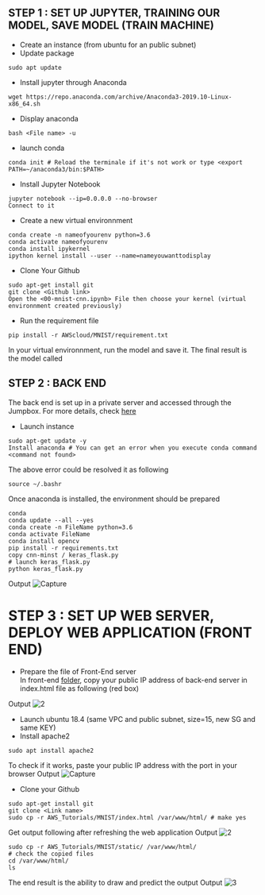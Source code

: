 

## STEP 1 : SET UP JUPYTER, TRAINING OUR MODEL, SAVE MODEL (TRAIN MACHINE) ##

- Create an instance (from ubuntu for an public subnet)
- Update package
```{r}
sudo apt update 
```
- Install jupyter through Anaconda 
```{r}
wget https://repo.anaconda.com/archive/Anaconda3-2019.10-Linux-x86_64.sh
```
- Display anaconda 
```{r}
bash <File name> -u
```
- launch conda 
```{r}
conda init # Reload the terminale if it's not work or type <export PATH=~/anaconda3/bin:$PATH>
```
- Install Jupyter Notebook 
```{r}
jupyter notebook --ip=0.0.0.0 --no-browser
Connect to it  
```
- Create a new virtual environnment
```{r}
conda create -n nameofyourenv python=3.6
conda activate nameofyourenv 
conda install ipykernel
ipython kernel install --user --name=nameyouwanttodisplay
```
- Clone Your Github
```{r}
sudo apt-get install git
git clone <Github link>
Open the <00-mnist-cnn.ipynb> File then choose your kernel (virtual environnment created previously)
```
- Run the requirement file
```{r}
pip install -r AWScloud/MNIST/requirement.txt
```
In your virtual environnment, run the model and save it. The final result is the model called <cnn-mnist>

## STEP 2 : BACK END  

The back end is set up in a private server and accessed through the Jumpbox. 
For more details, check [here](https://github.com/Sohou08/AWS_cloud/tree/master/Jump%20box) 
- Launch instance
```{r}
sudo apt-get update -y
Install anaconda # You can get an error when you execute conda command <command not found>
```
The above error could be resolved it as following 
```{r}
source ~/.bashr
```
Once anaconda is installed, the environment should be prepared
```{r}
conda 
conda update --all --yes
conda create -n FileName python=3.6
conda activate FileName
conda install opencv
pip install -r requirements.txt
copy cnn-minst / keras_flask.py
# launch keras_flask.py 
python keras_flask.py
```
Output
![Capture](https://user-images.githubusercontent.com/51121757/73125665-536a9580-3fa1-11ea-8ded-ed7a99c6b023.PNG)

# STEP 3 : SET UP WEB SERVER, DEPLOY WEB APPLICATION (FRONT END)

- Prepare the file of Front-End server  
In front-end [folder](https://github.com/Sohou08/AWS_cloud/tree/master/MNIST/front-end), copy your public IP address of back-end server in index.html file as following (red box)

Output
![2](https://user-images.githubusercontent.com/51121757/73666080-1b96d880-469a-11ea-98a2-5c28afa6f110.PNG)

- Launch ubuntu 18.4 (same VPC and public subnet, size=15, new SG and same KEY)
- Install apache2
```{r}
sudo apt install apache2
```
To check if it works, paste your public IP address with the port in your browser 
Output
![Capture](https://user-images.githubusercontent.com/51121757/70862733-eee70000-1f37-11ea-8cca-523a76b47413.PNG)

- Clone your Github
```{r}
sudo apt-get install git
git clone <Link name>
sudo cp -r AWS_Tutorials/MNIST/index.html /var/www/html/ # make yes
```
Get output following after refreshing the web application
Output
![2](https://user-images.githubusercontent.com/51121757/70862736-f1e1f080-1f37-11ea-8f21-00d88b6a9996.PNG)

```{r}
sudo cp -r AWS_Tutorials/MNIST/static/ /var/www/html/
# check the copied files
cd /var/www/html/
ls
```
The end result is the ability to draw and predict the output
Output
![3](https://user-images.githubusercontent.com/51121757/73665534-2dc44700-4699-11ea-9d9f-aadac6c09a55.PNG)

